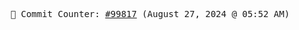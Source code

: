 <p align="center">
    <samp>
        📮 Commit Counter: <a href="https://github.com/Javascript-void0/Javascript-void0/commits/main">#99817</a> (August 27, 2024 @ 05:52 AM)
    </samp>
</p>